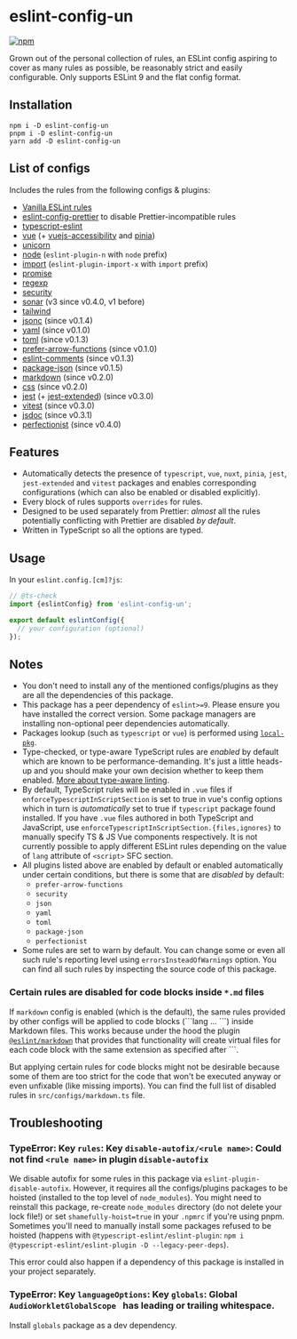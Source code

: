 # eslint-config-un

[![npm](https://img.shields.io/npm/v/eslint-config-un)](https://www.npmjs.com/package/eslint-config-un)

Grown out of the personal collection of rules, an ESLint config aspiring to cover as many rules as possible, be reasonably strict and easily configurable. Only supports ESLint 9 and the flat config format.

## Installation

```shell
npm i -D eslint-config-un
pnpm i -D eslint-config-un
yarn add -D eslint-config-un
```

## List of configs

Includes the rules from the following configs & plugins:
- [Vanilla ESLint rules](https://eslint.org/docs/latest/rules/)
- [eslint-config-prettier](https://www.npmjs.com/package/eslint-config-prettier) to disable Prettier-incompatible rules
- [typescript-eslint](https://typescript-eslint.io/rules/)
- [vue](https://eslint.vuejs.org/rules/) (+ [vuejs-accessibility](https://www.npmjs.com/package/eslint-plugin-vuejs-accessibility) and [pinia](https://www.npmjs.com/package/eslint-plugin-pinia))
- [unicorn](https://www.npmjs.com/package/eslint-plugin-unicorn)
- [node](https://www.npmjs.com/package/eslint-plugin-n) (`eslint-plugin-n` with `node` prefix)
- [import](https://www.npmjs.com/package/eslint-plugin-import-x) (`eslint-plugin-import-x` with `import` prefix)
- [promise](https://www.npmjs.com/package/eslint-plugin-promise)
- [regexp](https://www.npmjs.com/package/eslint-plugin-regexp)
- [security](https://www.npmjs.com/package/eslint-plugin-security)
- [sonar](https://www.npmjs.com/package/eslint-plugin-sonarjs) (v3 since v0.4.0, v1 before)
- [tailwind](https://www.npmjs.com/package/eslint-plugin-tailwindcss)
- [jsonc](https://www.npmjs.com/package/eslint-plugin-jsonc) (since v0.1.4)
- [yaml](https://www.npmjs.com/package/eslint-plugin-yaml) (since v0.1.0)
- [toml](https://www.npmjs.com/package/eslint-plugin-toml) (since v0.1.3)
- [prefer-arrow-functions](https://www.npmjs.com/package/eslint-plugin-prefer-arrow-functions) (since v0.1.0)
- [eslint-comments](https://www.npmjs.com/package/@eslint-community/eslint-plugin-eslint-comments) (since v0.1.3)
- [package-json](https://www.npmjs.com/package/eslint-plugin-package-json) (since v0.1.5)
- [markdown](https://www.npmjs.com/package/@eslint/markdown) (since v0.2.0)
- [css](https://www.npmjs.com/package/eslint-plugin-css) (since v0.2.0)
- [jest](https://www.npmjs.com/package/eslint-plugin-jest) (+ [jest-extended](https://www.npmjs.com/package/eslint-plugin-jest-extended)) (since v0.3.0)
- [vitest](https://www.npmjs.com/package/@vitest/eslint-plugin) (since v0.3.0)
- [jsdoc](https://www.npmjs.com/package/eslint-plugin-jsdoc) (since v0.3.1)
- [perfectionist](https://www.npmjs.com/package/eslint-plugin-perfectionist) (since v0.4.0)

## Features

- Automatically detects the presence of `typescript`, `vue`, `nuxt`, `pinia`, `jest`, `jest-extended` and `vitest` packages and enables corresponding configurations (which can also be enabled or disabled explicitly).
- Every block of rules supports `overrides` for rules.
- Designed to be used separately from Prettier: *almost* all the rules potentially conflicting with Prettier are disabled *by default*.
- Written in TypeScript so all the options are typed.

## Usage

In your `eslint.config.[cm]?js`:

```js
// @ts-check
import {eslintConfig} from 'eslint-config-un';

export default eslintConfig({
  // your configuration (optional)
});
```

## Notes

- You don't need to install any of the mentioned configs/plugins as they are all the dependencies of this package.
- This package has a peer dependency of `eslint>=9`. Please ensure you have installed the correct version. Some package managers are installing non-optional peer dependencies automatically.
- Packages lookup (such as `typescript` or `vue`) is performed using [`local-pkg`](https://www.npmjs.com/package/local-pkg).
- Type-checked, or type-aware TypeScript rules are *enabled* by default which are known to be performance-demanding. It's just a little heads-up and you should make your own decision whether to keep them enabled. [More about type-aware linting](https://typescript-eslint.io/getting-started/typed-linting).
- By default, TypeScript rules will be enabled in `.vue` files if `enforceTypescriptInScriptSection` is set to true in vue's config options which in turn is *automatically* set to true if `typescript` package found installed. If you have `.vue` files authored in both TypeScript and JavaScript, use `enforceTypescriptInScriptSection.{files,ignores}` to manually specify TS & JS Vue components respectively. It is not currently possible to apply different ESLint rules depending on the value of `lang` attribute of `<script>` SFC section.
- All plugins listed above are enabled by default or enabled automatically under certain conditions, but there is some that are *disabled* by default:
  - `prefer-arrow-functions`
  - `security`
  - `json`
  - `yaml`
  - `toml`
  - `package-json`
  - `perfectionist`
- Some rules are set to warn by default. You can change some or even all such rule's reporting level using `errorsInsteadOfWarnings` option. You can find all such rules by inspecting the source code of this package.

### Certain rules are disabled for code blocks inside `*.md` files

If `markdown` config is enabled (which is the default), the same rules provided by other configs will be applied to code blocks (\```lang ... \```) inside Markdown files. This works because under the hood the plugin [`@eslint/markdown`](https://www.npmjs.com/package/@eslint/markdown) that provides that functionality will create virtual files for each code block with the same extension as specified after ```.

But applying certain rules for code blocks might not be desirable because some of them are too strict for the code that won't be executed anyway or even unfixable (like missing imports). You can find the full list of disabled rules in `src/configs/markdown.ts` file.

## Troubleshooting

### TypeError: Key `rules`: Key `disable-autofix/<rule name>`: Could not find `<rule name>` in plugin `disable-autofix`

We disable autofix for some rules in this package via `eslint-plugin-disable-autofix`. However, it requires all the configs/plugins packages to be hoisted (installed to the top level of `node_modules`). You might need to reinstall this package, re-create `node_modules` directory (do not delete your lock file!) or set `shamefully-hoist=true` in your `.npmrc` if you're using pnpm. Sometimes you'll need to manually install some packages refused to be hoisted (happens with `@typescript-eslint/eslint-plugin`: `npm i @typescript-eslint/eslint-plugin -D --legacy-peer-deps`).

This error could also happen if a dependency of this package is installed in your project separately.

### TypeError: Key `languageOptions`: Key `globals`: Global `AudioWorkletGlobalScope ` has leading or trailing whitespace.

Install `globals` package as a dev dependency.